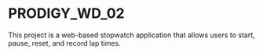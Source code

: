 # PRODIGY_WD_02
This project is a web-based stopwatch application that allows users to start, pause, reset, and record lap times. 
